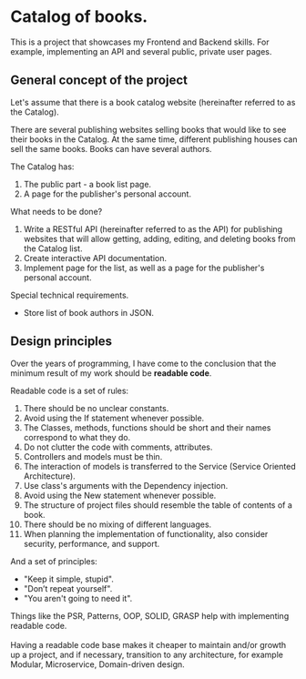 # Catalog of books.

This is a project that showcases my Frontend and Backend skills. For example, implementing an API and several public, private user pages.

## General concept of the project

Let's assume that there is a book catalog website (hereinafter referred to as the Catalog).

There are several publishing websites selling books that would like to see their books in the Catalog. At the same time, different publishing houses can sell the same books. Books can have several authors.

The Catalog has:
1. The public part - a book list page.
2. A page for the publisher's personal account.

What needs to be done?
1. Write a RESTful API (hereinafter referred to as the API) for publishing websites that will allow getting, adding, editing, and deleting books from the Catalog list.
2. Create interactive API documentation.
3. Implement page for the list, as well as a page for the publisher's personal account.

Special technical requirements.
- Store list of book authors in JSON.

## Design principles

Over the years of programming, I have come to the conclusion that the minimum result of my work should be **readable code**.

Readable code is a set of rules:
1. There should be no unclear constants.
2. Avoid using the If statement whenever possible.<br>
3. The Classes, methods, functions should be short and their names correspond to what they do.
4. Do not clutter the code with comments, attributes.
5. Controllers and models must be thin.
6. The interaction of models is transferred to the Service (Service Oriented Architecture).
7. Use class's arguments with the Dependency injection. 
8. Avoid using the New statement whenever possible.
9. The structure of project files should resemble the table of contents of a book.
10. There should be no mixing of different languages. 
11. When planning the implementation of functionality, also consider security, performance, and support.

And a set of principles:
- "Keep it simple, stupid".<br>
- "Don’t repeat yourself".<br>
- "You aren't going to need it".

Things like the PSR, Patterns, OOP, SOLID, GRASP help with implementing readable code.
<br><br>
Having a readable code base makes it cheaper to maintain and/or growth up a project, and if necessary, transition to any architecture, for example Modular, Microservice,  Domain-driven design.
